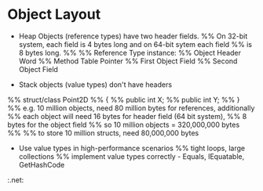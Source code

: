 # Object Layout
* Heap Objects (reference types) have two header fields.
%% On 32-bit system, each field is 4 bytes long and on 64-bit sytem each field
%% is 8 bytes long.
%%
%% Reference Type instance:
%%    Object Header Word
%%    Method Table Pointer
%%    First Object Field
%%    Second Object Field


* Stack objects (value types) don't have headers

%%  struct/class Point2D
%% {
%%  public int X;
%%  public int Y;
%% }
%% e.g. 10 million objects, need 80 million bytes for references, additionally
%% each object will need 16 bytes for header field (64 bit system),
%% 8 bytes for the object field
%% so 10 million objects = 320,000,000 bytes
%%
%% to store 10 million structs, need 80,000,000 bytes

* Use value types in high-performance scenarios
%% tight loops, large collections
%% implement value types correctly - Equals, IEquatable<T>, GetHashCode

:.net:

